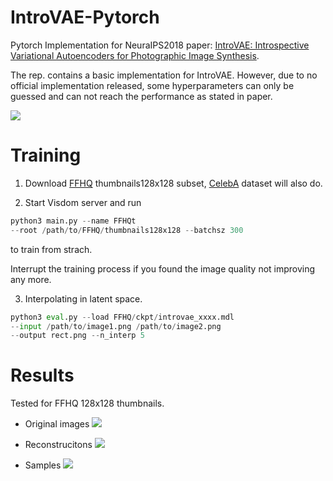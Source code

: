 # IntroVAE-Pytorch

Pytorch Implementation for NeuraIPS2018 paper: 
[IntroVAE: Introspective Variational Autoencoders for Photographic Image Synthesis](https://arxiv.org/abs/1807.06358).

The rep. contains a basic implementation for IntroVAE.
However, due to no official implementation released,
some hyperparameters can only be guessed and can not reach the performance
as stated in paper.

![](assets/heart.gif)

# Training
1. Download [FFHQ](https://github.com/NVlabs/ffhq-dataset)
thumbnails128x128 subset,
[CelebA](http://mmlab.ie.cuhk.edu.hk/projects/CelebA.html) dataset
will also do.

2. Start Visdom server and run
```python
python3 main.py --name FFHQt
--root /path/to/FFHQ/thumbnails128x128 --batchsz 300
```
to train from strach.

Interrupt the training process if you found the image quality
not improving any more.

3. Interpolating in latent space.
```python
python3 eval.py --load FFHQ/ckpt/introvae_xxxx.mdl
--input /path/to/image1.png /path/to/image2.png
--output rect.png --n_interp 5
```

# Results
Tested for FFHQ 128x128 thumbnails.

- Original images
![](assets/xr_750000.png)

- Reconstrucitons
![](assets/xr_750000.png)

- Samples
![](assets/xr_750000.png)
